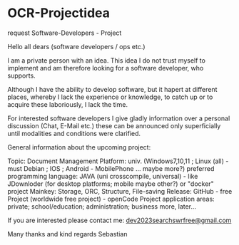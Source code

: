 # OCR-Projectidea
request Software-Developers - Project


Hello all dears (software developers / ops etc.)

I am a private person with an idea.
This idea I do not trust myself to implement and am therefore looking for
a software developer, who supports.

Although I have the ability to develop software, but
it hapert at different places, whereby I lack the experience or knowledge,
to catch up or to acquire these laboriously, I lack the time.

For interested software developers I give gladly information over a personal discussion (Chat, E-Mail etc.)
these can be announced only superficially until modalities and conditions were clarified.

General information about the upcoming project:

Topic: Document Management
Platform: univ. (Windows7,10,11 ; Linux (all) - must Debian ; IOS ; Android - MobilePhone ... maybe more?)
preferred programming language: JAVA (uni crosscompile, universal) - like JDownloder (for desktop platforms; mobile maybe other?)
or "docker" project
Mainkey: Storage, ORC, Structure, File-saving
Release: GitHub - free Project (worldwide free project) - openCode Project
application areas: private; school/education; administration; business
more, later...

If you are interested please contact me: 
dev2023searchswrfree@gmail.com

Many thanks and kind regards
Sebastian

